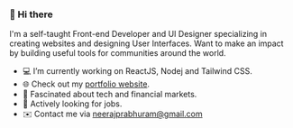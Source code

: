 ### 👋 Hi there 
I'm a self-taught Front-end Developer and UI Designer specializing in creating websites and designing User Interfaces. Want to make an impact by building useful tools for communities around the world.  


- 💻 I’m currently working on ReactJS, Nodej and Tailwind CSS.
- 🌐 Check out my [portfolio website](https://neerajprabhu.in).
- 👀 Fascinated about tech and financial markets. 
- 🎯 Actively looking for jobs.
- ✉️ Contact me via neerajprabhuram@gmail.com
